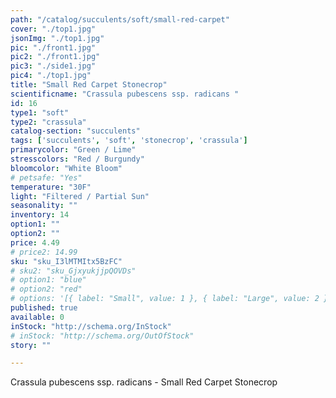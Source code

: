 ```yaml
---
path: "/catalog/succulents/soft/small-red-carpet"
cover: "./top1.jpg"
jsonImg: "./top1.jpg"
pic: "./front1.jpg"
pic2: "./front1.jpg"
pic3: "./side1.jpg"
pic4: "./top1.jpg"
title: "Small Red Carpet Stonecrop"
scientificname: "Crassula pubescens ssp. radicans "
id: 16 
type1: "soft"
type2: "crassula"
catalog-section: "succulents"
tags: ['succulents', 'soft', 'stonecrop', 'crassula']
primarycolor: "Green / Lime"
stresscolors: "Red / Burgundy"
bloomcolor: "White Bloom"
# petsafe: "Yes"
temperature: "30F"
light: "Filtered / Partial Sun"
seasonality: ""
inventory: 14
option1: ""
option2: ""
price: 4.49
# price2: 14.99
sku: "sku_I3lMTMItx5BzFC"
# sku2: "sku_GjxyukjjpQOVDs"
# option1: "blue"
# option2: "red"
# options: '[{ label: "Small", value: 1 }, { label: "Large", value: 2 }]'
published: true
available: 0
inStock: "http://schema.org/InStock"
# inStock: "http://schema.org/OutOfStock"
story: ""

---
```


Crassula pubescens ssp. radicans - Small Red Carpet Stonecrop